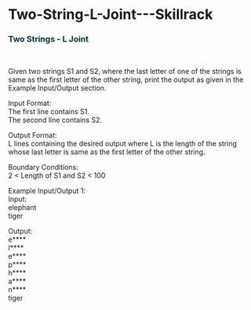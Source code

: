 # Two-String-L-Joint---Skillrack

<h3 style="color:#003333">Two Strings - L Joint</h3>
<br> <p>Given two strings S1 and S2, where the last letter of one of the strings is same as the first letter of the other string, print the output as given in the Example Input/Output section.</p>

<p>Input Format:<br>
The first line contains S1.<br>
The second line contains S2.</p>

<p>Output Format:<br>
L lines containing the desired output where L is the length of the string whose last letter is same as the first letter of the other string.</p>

<p>Boundary Conditions:<br>
2 &lt; Length of S1 and S2 &lt; 100</p>

<p>Example Input/Output 1:<br>
Input:<br>
elephant<br>
tiger</p>

<p>Output:<br>
e****<br>
l****<br>
e****<br>
p****<br>
h****<br>
a****<br>
n****<br>
tiger</p>
